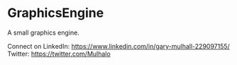 # GraphicsEngine

A small graphics engine.

Connect on LinkedIn: https://www.linkedin.com/in/gary-mulhall-229097155/ 
Twitter: https://twitter.com/Mulhalo
